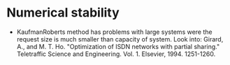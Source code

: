 
# Numerical stability

 - KaufmanRoberts method has problems with large systems were the request size
   is much smaller than capacity of system.
   Look into:
   Girard, A., and M. T. Ho. "Optimization of ISDN networks with partial sharing."
   Teletraffic Science and Engineering. Vol. 1. Elsevier, 1994. 1251-1260.


